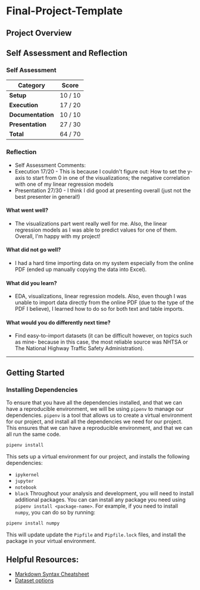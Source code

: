 # Final-Project-Template
<!-- Edit the title above with your project title -->

## Project Overview

## Self Assessment and Reflection

<!-- Edit the following section with your self assessment and reflection -->

### Self Assessment
<!-- Replace the (...) with your score -->

| Category          | Score    |
| ----------------- | -------- |
| **Setup**         | 10 / 10 |
| **Execution**     | 17 / 20 |  
| **Documentation** | 10 / 10 |
| **Presentation**  | 27 / 30 | 
| **Total**         | 64 / 70 |

### Reflection
<!-- Edit the following section with your reflection -->

- Self Assessment Comments:
- Execution 17/20 - This is because I couldn't figure out: How to set the y-axis to start from 0 in one of the visualizations; the negative correlation with one of my linear regression models
- Presentation 27/30 - I think I did good at presenting overall (just not the best presenter in general!)


#### What went well?
- The visualizations part went really well for me. Also, the linear regression models as I was able to predict values for one of them. Overall, I'm happy with my project!
#### What did not go well?
- I had a hard time importing data on my system especially from the online PDF (ended up manually copying the data into Excel).
#### What did you learn?
- EDA, visualizations, linear regression models. Also, even though I was unable to import data directly from the online PDF (due to the type of the PDF I believe), I learned how to do so for both text and table imports.
#### What would you do differently next time?
- Find easy-to-import datasets (it can be difficult however, on topics such as mine- because in this case, the most reliable source was NHTSA or The National Highway Traffic Safety Administration).
---

## Getting Started
### Installing Dependencies

To ensure that you have all the dependencies installed, and that we can have a reproducible environment, we will be using `pipenv` to manage our dependencies. `pipenv` is a tool that allows us to create a virtual environment for our project, and install all the dependencies we need for our project. This ensures that we can have a reproducible environment, and that we can all run the same code.

```bash
pipenv install
```

This sets up a virtual environment for our project, and installs the following dependencies:

- `ipykernel`
- `jupyter`
- `notebook`
- `black`
  Throughout your analysis and development, you will need to install additional packages. You can can install any package you need using `pipenv install <package-name>`. For example, if you need to install `numpy`, you can do so by running:

```bash
pipenv install numpy
```

This will update update the `Pipfile` and `Pipfile.lock` files, and install the package in your virtual environment.

## Helpful Resources:
* [Markdown Syntax Cheatsheet](https://docs.github.com/en/get-started/writing-on-github/getting-started-with-writing-and-formatting-on-github/basic-writing-and-formatting-syntax)
* [Dataset options](https://it4063c.github.io/guides/datasets)